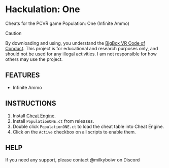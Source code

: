 # **Hackulation: One**
Cheats for the PCVR game Population: One (Infinite Ammo)

> [!CAUTION]
> By downloading and using, you understand the [BigBox VR Code of Conduct](https://bigboxvr.com/code-of-conduct.html). This project is for educational and research purposes only, and should not be used for any illegal activities. I am not responsible for how others may use the project.

## **FEATURES**

* Infinite Ammo

## **INSTRUCTIONS**

1. Install [Cheat Engine](https://www.cheatengine.org/).
2. Install `PopulationONE.ct` from releases.
3. Double click `PopulationONE.ct` to load the cheat table into Cheat Engine.
4. Click on the `Active` checkbox on all scripts to enable them.

## **HELP**

If you need any support, please contact @milkyboivr on Discord
